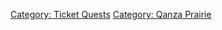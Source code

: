 [Category: Ticket Quests](Category:_Ticket_Quests "wikilink") [Category:
Qanza Prairie](Category:_Qanza_Prairie "wikilink")
